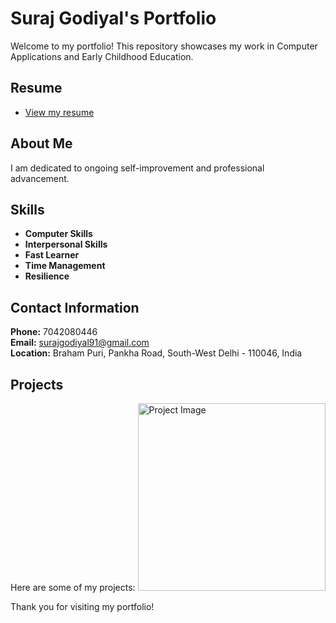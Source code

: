# Suraj Godiyal's Portfolio

Welcome to my portfolio! This repository showcases my work in Computer Applications and Early Childhood Education.

## Resume
- [View my resume](index.html)

## About Me
I am dedicated to ongoing self-improvement and professional advancement.

## Skills
<ul>
  <li><strong>Computer Skills</strong></li>
  <li><strong>Interpersonal Skills</strong></li>
  <li><strong>Fast Learner</strong></li>
  <li><strong>Time Management</strong></li>
  <li><strong>Resilience</strong></li>
</ul>

## Contact Information
<p>
  <strong>Phone:</strong> 7042080446<br>
  <strong>Email:</strong> <a href="mailto:surajgodiyal91@gmail.com">surajgodiyal91@gmail.com</a><br>
  <strong>Location:</strong> Braham Puri, Pankha Road, South-West Delhi - 110046, India
</p>

## Projects
Here are some of my projects:
<img src="path/to/image.jpg" alt="Project Image" width="300"/>

Thank you for visiting my portfolio!
